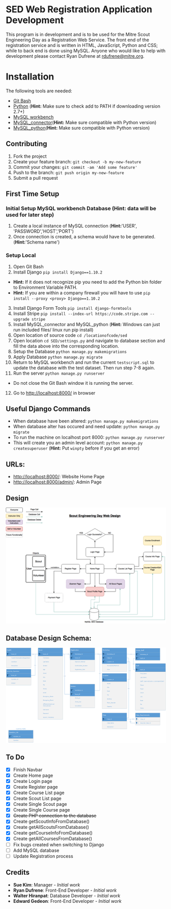 # SED Web Registration Application Development

This program is in development and is to be used for the Mitre Scout Engineering Day as a Registration Web Service. The front end of the registration service and is written in HTML, JavaScript, Python and CSS; while to back end is done using MySQL. Anyone who would like to help with development please contact Ryan Dufrene at rdufrene@mitre.org.


# Installation

The following tools are needed:
- [Git Bash](https://git-for-windows.github.io/)
- [Python](https://www.python.org/downloads/) (**Hint:** Make sure to check add to PATH if downloading version 2.7+)
- [MySQL workbench](http://dev.mysql.com/downloads/workbench/)
- [MySQL_connector](https://dev.mysql.com/downloads/connector/c/6.0.html)(**Hint:** Make sure compatible with Python version)
- [MySQL_python](https://pypi.python.org/pypi/MySQL-python/1.2.5)(**Hint:** Make sure compatible with Python version)


## Contributing
1. Fork the project
2. Create your feature branch: `git checkout -b my-new-feature`
3. Commit your changes: `git commit -am 'Add some feature'`
4. Push to the branch: `git push origin my-new-feature`
5. Submit a pull request


## First Time Setup
### Initial Setup MySQL workbench Database (**Hint:** data will be used for later step)
1. Create a local instance of MySQL connection (**Hint:**'USER', 'PASSWORD','HOST','PORT')
2. Once connection is created, a schema would have to be generated.(**Hint:**'Schema name')


### Setup Local
1. Open Git Bash
2. Install Django `pip install Django==1.10.2`
  * **Hint:** If it does not recognize pip you need to add the Python bin folder to Environment Variable PATH.
  * **Hint:** If you are within a company firewall you will have to use `pip install --proxy <proxy> Django==1.10.2`
3. Install Django Form Tools `pip install django-formtools`
4. Install Stripe `pip install --index-url https://code.stripe.com --upgrade stripe`
5. Install MySQL_connector and MySQL_python (**Hint:** Windows can just run included files/ linux run pip install)
6. Open location of source code `cd /locationofcode/sed`
7. Open location `cd SED/settings.py` and navigate to database section and fill the data above into the corresponding location.
8. Setup the Database `python manage.py makemigrations`
9. Apply Database `python manage.py migrate`
10. Return to MySQL workbench and run the current `testscript.sql` to update the database with the test dataset. Then run step 7-8 again.
11. Run the server `python manage.py runserver`
  * Do not close the Git Bash window it is running the server.
12. Go to [http://localhost:8000/](http://localhost:8000/) in browser


## Useful Django Commands

- When database have been altered: `python manage.py makemigrations`
- When database alter has occured and need update: `python manage.py migrate`
- To run the machine on localhost port 8000: `python manage.py runserver`
- This will create you an admin level account: `python manage.py createsuperuser` (**Hint:** Put `winpty` before if you get an error)


## URLs:

- [http://localhost:8000/](http://localhost:8000/): Website Home Page
- [http://localhost:8000/admin/](http://localhost:8000/admin/):	Admin Page


## Design

![ScoutEngineeringDayWebDesign.png](ScoutEngineeringDayWebDesign.png?raw=true "Scout Engineering Day Web Design")


## Database Design Schema:

![Relationship_Schema.png](Relationship_Schema.png?raw=true "Scout Engineering Day Database")


## To Do

- [x] Finish Navbar
- [x] Create Home page
- [x] Create Login page
- [x] Create Register page
- [x] Create Course List page
- [x] Create Scout List page
- [x] Create Single Scout page
- [x] Create Single Course page
- [x] ~~Create PHP connection to the database~~
- [x] Create getScoutInfoFromDatabase()
- [x] Create getAllScoutsFromDatabase()
- [x] Create getCourseInfoFromDatabase()
- [x] Create getAllCoursesFromDatabase()
- [ ] Fix bugs created when switching to Django
- [ ] Add MySQL database
- [ ] Update Registration process

## Credits

* **Sue Kim**: Manager - *Initial work*
* **Ryan Dufrene**: Front-End Developer - *Initial work*
* **Walter Hiranpat**: Database Developer - *Initial work*
* **Edward Gedeon**: Front-End Developer - *Initial work*
